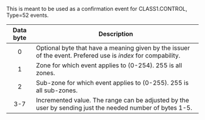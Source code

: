 This is meant to be used as a confirmation event for CLASS1.CONTROL, Type=52 events.

 | Data byte | Description  | 
 | :---------: | -----------   | 
 | 0         | Optional byte that have a meaning given by the issuer of the event. Prefered use is _index_ for compability.        | 
 | 1         | Zone for which event applies to (0-254). 255 is all zones.        | 
 | 2         | Sub-zone for which event applies to (0-255). 255 is all sub-zones.   | 
 | 3-7       | Incremented value. The range can be adjusted by the user by sending just the needed number of bytes 1-5. | 
